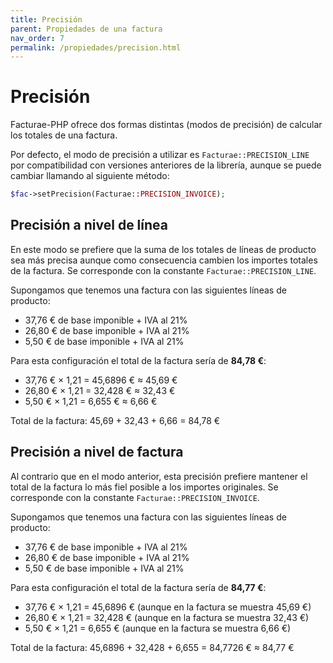 ```yaml
---
title: Precisión
parent: Propiedades de una factura
nav_order: 7
permalink: /propiedades/precision.html
---
```


# Precisión
Facturae-PHP ofrece dos formas distintas (modos de precisión) de calcular los totales de una factura.

Por defecto, el modo de precisión a utilizar es `Facturae::PRECISION_LINE` por compatibilidad con versiones anteriores
de la librería, aunque se puede cambiar llamando al siguiente método:
```php
$fac->setPrecision(Facturae::PRECISION_INVOICE);
```

## Precisión a nivel de línea
En este modo se prefiere que la suma de los totales de líneas de producto sea más precisa aunque como consecuencia cambien
los importes totales de la factura. Se corresponde con la constante `Facturae::PRECISION_LINE`.

Supongamos que tenemos una factura con las siguientes líneas de producto:

- 37,76 € de base imponible + IVA al 21%
- 26,80 € de base imponible + IVA al 21%
- 5,50 € de base imponible + IVA al 21%

Para esta configuración el total de la factura sería de **84,78 €**:

- 37,76 € × 1,21 = 45,6896 € ≈ 45,69 €
- 26,80 € × 1,21 = 32,428 € ≈ 32,43 €
- 5,50 € × 1,21 = 6,655 € ≈ 6,66 €

Total de la factura: 45,69 + 32,43 + 6,66 = 84,78 €

## Precisión a nivel de factura
Al contrario que en el modo anterior, esta precisión prefiere mantener el total de la factura lo más fiel posible a los
importes originales. Se corresponde con la constante `Facturae::PRECISION_INVOICE`.

Supongamos que tenemos una factura con las siguientes líneas de producto:

- 37,76 € de base imponible + IVA al 21%
- 26,80 € de base imponible + IVA al 21%
- 5,50 € de base imponible + IVA al 21%

Para esta configuración el total de la factura sería de **84,77 €**:

- 37,76 € × 1,21 = 45,6896 € (aunque en la factura se muestra 45,69 €)
- 26,80 € × 1,21 = 32,428 € (aunque en la factura se muestra 32,43 €)
- 5,50 € × 1,21 = 6,655 € (aunque en la factura se muestra 6,66 €)

Total de la factura: 45,6896 + 32,428 + 6,655 = 84,7726 € ≈ 84,77 €
